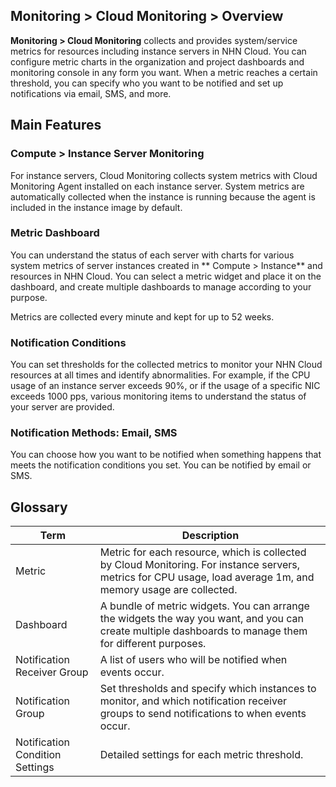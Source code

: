 ## Monitoring > Cloud Monitoring > Overview
**Monitoring > Cloud Monitoring** collects and provides system/service metrics for resources including instance servers in NHN Cloud.
You can configure metric charts in the organization and project dashboards and monitoring console in any form you want.
When a metric reaches a certain threshold, you can specify who you want to be notified and set up notifications via email, SMS, and more.

## Main Features
### Compute > Instance Server Monitoring
For instance servers, Cloud Monitoring collects system metrics with Cloud Monitoring Agent installed on each instance server.
System metrics are automatically collected when the instance is running because the agent is included in the instance image by default.

### Metric Dashboard
You can understand the status of each server with charts for various system metrics of server instances created in ** Compute > Instance** and resources in NHN Cloud.
You can select a metric widget and place it on the dashboard, and create multiple dashboards to manage according to your purpose.

Metrics are collected every minute and kept for up to 52 weeks.

### Notification Conditions
You can set thresholds for the collected metrics to monitor your NHN Cloud resources at all times and identify abnormalities.
For example, if the CPU usage of an instance server exceeds 90%, or if the usage of a specific NIC exceeds 1000 pps, various monitoring items to understand the status of your server are provided.

### Notification Methods: Email, SMS
You can choose how you want to be notified when something happens that meets the notification conditions you set.
You can be notified by email or SMS.

## Glossary
| Term       | Description                                                                                                 |
|----------|----------------------------------------------------------------------------------------------------|
| Metric       | Metric for each resource, which is collected by Cloud Monitoring. For instance servers, metrics for CPU usage, load average 1m, and memory usage are collected. | 
| Dashboard     | A bundle of metric widgets. You can arrange the widgets the way you want, and you can create multiple dashboards to manage them for different purposes.                        |                     
| Notification Receiver Group | A list of users who will be notified when events occur.                                                                      |                                                                       
| Notification Group    | Set thresholds and specify which instances to monitor, and which notification receiver groups to send notifications to when events occur.                                     |                                      
| Notification Condition Settings | Detailed settings for each metric threshold.                                                                                |                                                                                 
